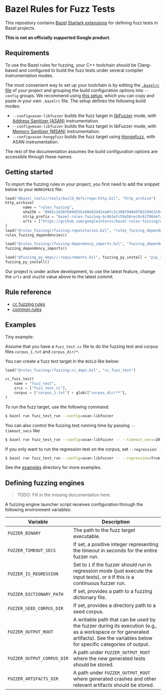# Bazel Rules for Fuzz Tests

This repository contains [Bazel](https://bazel.build/)
[Starlark extensions](https://docs.bazel.build/versions/master/skylark/concepts.html)
for defining fuzz tests in Bazel projects. 

**This is not an officially supported Google product.**

## Requirements

To use the Bazel rules for fuzzing, your C++ toolchain should be Clang-based and configured to build the fuzz tests under several compiler instrumentation modes.

The most convenient way to set up your toolchain is by editing the [`.bazelrc` file](https://docs.bazel.build/versions/master/guide.html#bazelrc-the-bazel-configuration-file) of your project and grouping the build configuration options into `--config` groups. We recommend using [this setup](/.bazelrc), which you can copy and paste in your own `.bazelrc` file. The setup defines the following build modes:

- `--config=asan-libfuzzer` builds the fuzz target in [libFuzzer](https://llvm.org/docs/LibFuzzer.html) mode, with [Address Sanitizer (ASAN)](https://clang.llvm.org/docs/AddressSanitizer.html) instrumentation.
- `--config=msan-libfuzzer` builds the fuzz target in libFuzzer mode, with [Memory Sanitizer (MSAN)](https://clang.llvm.org/docs/MemorySanitizer.html) instrumentation.
- `--config=asan-honggfuzz` builds the fuzz target using [Honggfuzz](https://github.com/google/honggfuzz), with ASAN instrumentation.

The rest of the documentation assumes the build configuration options are accessible through these names.

## Getting started

To import the fuzzing rules in your project, you first need to add the snippet below to your `WORKSPACE` file:

```python
load("@bazel_tools//tools/build_defs/repo:http.bzl", "http_archive")
http_archive(
        name = "rules_fuzzing",
        sha256 = "8901c2438fb94b55b160e82dd14a8fc3c208f948497822946319c60939c34c4f",
        strip_prefix = "bazel-rules-fuzzing-bc4b3afc59a56cec8c61f964efa93fa81e3eb6a8",
        urls = ["https://github.com/googleinterns/bazel-rules-fuzzing/archive/bc4b3afc59a56cec8c61f964efa93fa81e3eb6a8.zip"],
)
load("@rules_fuzzing//fuzzing:repositories.bzl", "rules_fuzzing_dependencies")
rules_fuzzing_dependencies()

load("@rules_fuzzing//fuzzing:dependency_imports.bzl", "fuzzing_dependency_imports")
fuzzing_dependency_imports()

load("@fuzzing_py_deps//:requirements.bzl", fuzzing_py_install = "pip_install")
fuzzing_py_install()
```

Our project is under active development, to use the latest feature, 
change the `urls` and `sha256` value above to the latest commit.

## Rule reference

* [cc fuzzing rules](fuzzing/cc_deps.bzl)
* [common rules](fuzzing/common.bzl)

## Examples

Tiny example:

Assume that you have a `fuzz_test.cc` file to do the fuzzing test and corpus files `corpus_1.txt` and `corpus_dir/*`.

You can create a fuzz test target in the `BUILD` like below:

```python
load("@rules_fuzzing//fuzzing:cc_deps.bzl", "cc_fuzz_test")

cc_fuzz_test(
    name = "fuzz_test",
    srcs = ["fuzz_test.cc"],
    corpus = ["corpus_1.txt"] + glob(["corpus_dir/**"],
)
```

To run the fuzz target, use the following command:

```sh
$ bazel run fuzz_test_run --config=asan-libfuzzer
```

You can also control the fuzzing test running time by passing `--timeout_secs` like

```sh
$ bazel run fuzz_test_run --config=asan-libfuzzer -- --timeout_secs=20
```

If you only want to run the regression test on the corpus, set `--regression`:

```sh
$ bazel run fuzz_test_run --config=asan-libfuzzer -- --regression=True
```

See the [examples](https://github.com/googleinterns/bazel-rules-fuzzing/tree/master/examples)
directory for more examples.

## Defining fuzzing engines

> TODO: Fill in the missing documentation here.

A fuzzing engine launcher script receives configuration through the following environment variables:

| Variable                   | Description |
|----------------------------|-------------|
| `FUZZER_BINARY`            | The path to the fuzz target executable. |
| `FUZZER_TIMEOUT_SECS`      | If set, a positive integer representing the timeout in seconds for the entire fuzzer run. |
| `FUZZER_IS_REGRESSION`     | Set to `1` if the fuzzer should run in regression mode (just execute the input tests), or `0` if this is a continuous fuzzer run. |
| `FUZZER_DICTIONARY_PATH`   | If set, provides a path to a fuzzing dictionary file. |
| `FUZZER_SEED_CORPUS_DIR`   | If set, provides a directory path to a seed corpus. |
| `FUZZER_OUTPUT_ROOT`       | A writable path that can be used by the fuzzer during its execution (e.g., as a workspace or for generated artifacts). See the variables below for specific categories of output. |
| `FUZZER_OUTPUT_CORPUS_DIR` | A path under `FUZZER_OUTPUT_ROOT` where the new generated tests should be stored. |
| `FUZZER_ARTIFACTS_DIR`     | A path under `FUZZER_OUTPUT_ROOT` where generated crashes and other relevant artifacts should be stored. |

